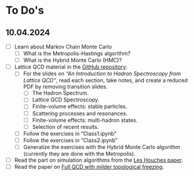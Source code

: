 # To Do's

## 10.04.2024

- [ ] Learn about Markov Chain Monte Carlo
    - [ ] What is the Metropolis-Hastings algorithm?
    - [ ] What is the Hybrid Monte Carlo (HMC)?
- [ ] Lattice QCD material in the [GitHub repository](https://github.com/ferolo2/LQCDclass):
    - [ ] For the slides on _“An Introduction to Hadron Spectroscopy from Lattice QCD”_, read each section, take notes, and create a reduced PDF by removing transition slides. 
        - [ ] The Hadron Spectrum.
        - [ ] Lattice QCD Spectroscopy.
        - [ ] Finite-volume effects: stable particles.
        - [ ] Scattering processes and resonances.
        - [ ] Finite-volume effects: multi-hadron states.
        - [ ] Selection of recent results.
    - [ ] Follow the exercises in “Class1.ipynb”
    - [ ] Follow the exercises in “Class2.ipynb”
    - [ ] Generalize the exercises with the Hybrid Monte Carlo algorithm (currently they are done with the Metropolis).
- [ ] Read the part on simulation algorithms from the [Les Houches paper](https://luscher.web.cern.ch/luscher/lectures/LesHouches09.pdf).
- [ ] Read the paper on [Full QCD with milder topological freezing](https://inspirehep.net/literature/2779424).
